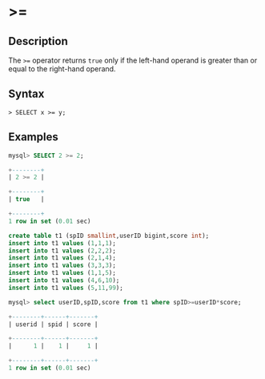 # **>=**

## **Description**

The `>=` operator returns `true` only if the left-hand operand is greater than or equal to the right-hand operand.

## **Syntax**

```
> SELECT x >= y;
```

## **Examples**

```sql
mysql> SELECT 2 >= 2;

+--------+
| 2 >= 2 |

+--------+
| true   |

+--------+
1 row in set (0.01 sec)
```

```sql
create table t1 (spID smallint,userID bigint,score int);
insert into t1 values (1,1,1);
insert into t1 values (2,2,2);
insert into t1 values (2,1,4);
insert into t1 values (3,3,3);
insert into t1 values (1,1,5);
insert into t1 values (4,6,10);
insert into t1 values (5,11,99);

mysql> select userID,spID,score from t1 where spID>=userID*score;

+--------+------+-------+
| userid | spid | score |

+--------+------+-------+
|      1 |    1 |     1 |

+--------+------+-------+
1 row in set (0.01 sec)
```
